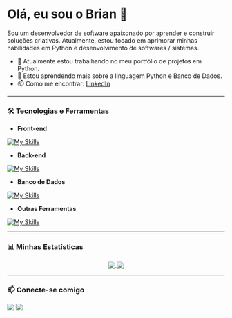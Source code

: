 # Olá, eu sou o Brian 👋

Sou um desenvolvedor de software apaixonado por aprender e construir soluções criativas. Atualmente, estou focado em aprimorar minhas habilidades em Python e desenvolvimento de softwares / sistemas.

- 🔭 Atualmente estou trabalhando no meu portfólio de projetos em Python.
- 🌱 Estou aprendendo mais sobre a linguagem Python e Banco de Dados.
- 📫 Como me encontrar: [LinkedIn](https://br.linkedin.com/in/brian-ventura-68081a25)

---

### 🛠️ Tecnologias e Ferramentas

- **Front-end**
  
[![My Skills](https://skillicons.dev/icons?i=html,css)](https://skillicons.dev)

- **Back-end**
  
[![My Skills](https://skillicons.dev/icons?i=python,java)](https://skillicons.dev)

- **Banco de Dados**
  
[![My Skills](https://skillicons.dev/icons?i=mongodb,mysql)](https://skillicons.dev)

- **Outras Ferramentas**
  
[![My Skills](https://skillicons.dev/icons?i=git)](https://skillicons.dev)

---

### 📊 Minhas Estatísticas

<p align="center">
  <a href="https://github.com/SEU-NOME-DE-USUARIO-AQUI">
    <img align="center" src="https://github-readme-stats.vercel.app/api?username=brianpventura&show_icons=true&theme=dracula&hide_border=true&count_private=true" />
    <img align="center" src="https://github-readme-stats.vercel.app/api/top-langs/?username=brianpventura&layout=compact&theme=dracula&hide_border=true" />
  </a>
</p>

---

### 📫 Conecte-se comigo

<p align="left">
  <a href="https://br.linkedin.com/in/brian-ventura-68081a25" target="_blank"><img src="https://img.shields.io/badge/LinkedIn-0077B5?style=for-the-badge&logo=linkedin&logoColor=white" /></a>
  <a href="mailto:brianpventura.pro@gmail.com" target="_blank"><img src="https://img.shields.io/badge/Gmail-D14836?style=for-the-badge&logo=gmail&logoColor=white" /></a>
</p>
